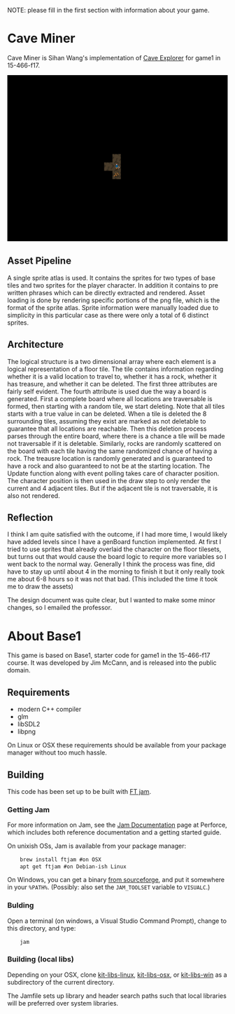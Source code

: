 NOTE: please fill in the first section with information about your game.

# Cave Miner

Cave Miner is Sihan Wang's implementation of [Cave Explorer](http://graphics.cs.cmu.edu/courses/15-466-f17/game1-designs/aluo/) for game1 in 15-466-f17.

![alt text](screenshots/Screenshot.png)


## Asset Pipeline

A single sprite atlas is used. It contains the sprites for two types of base tiles and two sprites for the player character. In addition it contains to pre written phrases which can be directly extracted and rendered. Asset loading is done by rendering specific portions of the png file, which is the format of the sprite atlas. Sprite information were manually loaded due to simplicity in this particular case as there were only a total of 6 distinct sprites.

## Architecture

The logical structure is a two dimensional array where each element is a logical representation of a floor tile. The tile contains information regarding whether it is a valid location to travel to, whether it has a rock, whether it has treasure, and whether it can be deleted. The first three attributes are fairly self evident. The fourth attribute is used due the way a board is generated. First a complete board where all locations are traversable is formed, then starting with a random tile, we start deleting. Note that all tiles starts with a true value in can be deleted. When a tile is deleted the 8 surrounding tiles, assuming they exist are marked as not deletable to guarantee that all locations are reachable. Then this deletion process parses through the entire board, where there is a chance a tile will be made not traversable if it is deletable. Similarly, rocks are randomly scattered on the board with each tile having the same randomized chance of having a rock. The treausre location is randomly generated and is guaranteed to have a rock and also guaranteed to not be at the starting location. The Update function along with event polling takes care of character position. The character position is then used in the draw step to only render the current and 4 adjacent tiles. But if the adjacent tile is not traversable, it is also not rendered.

## Reflection

I think I am quite satisfied with the outcome, if I had more time, I would likely have added levels since I have a genBoard function implemented. At first I tried to use sprites that already overlaid the character on the floor tilesets, but turns out that would cause the board logic to require more variables so I went back to the normal way. Generally I think the process was fine, did have to stay up until about 4 in the morning to finish it but it only really took me about 6-8 hours so it was not that bad. (This included the time it took me to draw the assets)

The design document was quite clear, but I wanted to make some minor changes, so I emailed the professor.


# About Base1

This game is based on Base1, starter code for game1 in the 15-466-f17 course. It was developed by Jim McCann, and is released into the public domain.

## Requirements

 - modern C++ compiler
 - glm
 - libSDL2
 - libpng

On Linux or OSX these requirements should be available from your package manager without too much hassle.

## Building

This code has been set up to be built with [FT jam](https://www.freetype.org/jam/).

### Getting Jam

For more information on Jam, see the [Jam Documentation](https://www.perforce.com/documentation/jam-documentation) page at Perforce, which includes both reference documentation and a getting started guide.

On unixish OSs, Jam is available from your package manager:
```
	brew install ftjam #on OSX
	apt get ftjam #on Debian-ish Linux
```

On Windows, you can get a binary [from sourceforge](https://sourceforge.net/projects/freetype/files/ftjam/2.5.2/ftjam-2.5.2-win32.zip/download),
and put it somewhere in your `%PATH%`.
(Possibly: also set the `JAM_TOOLSET` variable to `VISUALC`.)

### Bulding
Open a terminal (on windows, a Visual Studio Command Prompt), change to this directory, and type:
```
	jam
```

### Building (local libs)

Depending on your OSX, clone 
[kit-libs-linux](https://github.com/ixchow/kit-libs-linux),
[kit-libs-osx](https://github.com/ixchow/kit-libs-osx),
or [kit-libs-win](https://github.com/ixchow/kit-libs-win)
as a subdirectory of the current directory.

The Jamfile sets up library and header search paths such that local libraries will be preferred over system libraries.

